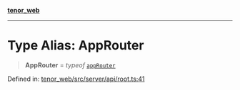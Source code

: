 [**tenor_web**](../README.md)

***

# Type Alias: AppRouter

> **AppRouter** = *typeof* [`appRouter`](../variables/appRouter.md)

Defined in: [tenor\_web/src/server/api/root.ts:41](https://github.com/Apantli/Tenor/blob/e09916fae3546fdaf21d7207ef197feba7378256/tenor_web/src/server/api/root.ts#L41)
